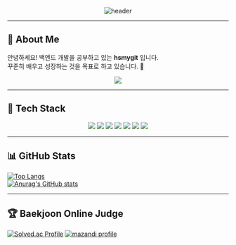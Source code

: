 <!-- 헤더 애니메이션 -->
<div align="center">
  
  ![header](https://capsule-render.vercel.app/api?type=waving&color=0:6A82FB,100:FC5C7D&height=200&section=header&text=Welcome%20to%20My%20GitHub!&fontSize=40&fontColor=ffffff&animation=fadeIn)

</div>

---

## 👋 About Me  

안녕하세요! 백엔드 개발을 공부하고 있는 **hsmygit** 입니다.  
꾸준히 배우고 성장하는 것을 목표로 하고 있습니다. 🚀  

<!-- 글씨 애니메이션 -->
<p align="center">
  <img src="https://readme-typing-svg.herokuapp.com?font=Fira+Code&pause=1000&color=6A82FB&center=true&vCenter=true&width=435&lines=Backend+Developer+in+Progress;Always+Learning+New+Things;Growing+Day+by+Day+🚀"/>
</p>

---
## 🔧 Tech Stack
<p align="center">
  <img src="https://img.shields.io/badge/Java-007396?style=for-the-badge&logo=openjdk&logoColor=white"/>
  <img src="https://img.shields.io/badge/Spring-6DB33F?style=for-the-badge&logo=spring&logoColor=white"/>
  <img src="https://img.shields.io/badge/MySQL-4479A1?style=for-the-badge&logo=mysql&logoColor=white"/>
  <img src="https://img.shields.io/badge/Redis-DC382D?style=for-the-badge&logo=redis&logoColor=white"/>
  <img src="https://img.shields.io/badge/AWS-232F3E?style=for-the-badge&logo=amazon-aws&logoColor=white"/>
  <img src="https://img.shields.io/badge/Git-F05032?style=for-the-badge&logo=git&logoColor=white"/>
  <img src="https://img.shields.io/badge/Docker-2496ED?style=for-the-badge&logo=docker&logoColor=white"/>
</p>

---

## 📊 GitHub Stats  

[![Top Langs](https://github-readme-stats.vercel.app/api/top-langs/?username=hsmygit&layout=compact&theme=tokyonight)](https://github.com/anuraghazra/github-readme-stats)  
[![Anurag's GitHub stats](https://github-readme-stats.vercel.app/api?username=hsmygit&show_icons=true&theme=tokyonight)](https://github.com/anuraghazra/github-readme-stats)

---

## 🏆 Baekjoon Online Judge
[![Solved.ac Profile](http://mazassumnida.wtf/api/v2/generate_badge?boj=rlagustn0709)](https://solved.ac/rlagustn0709/)
[![mazandi profile](http://mazandi.herokuapp.com/api?handle=rlagustn0709&theme=warm)](https://solved.ac/rlagustn0709/)


